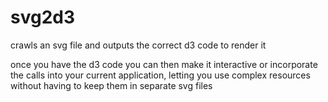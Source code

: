 # svg2d3

crawls an svg file and outputs the correct d3 code to render it

once you have the d3 code you can then make it interactive or incorporate the calls into your current application, letting you use complex resources without having to keep them in separate svg files
